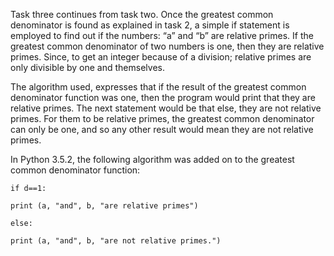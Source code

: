 Task three continues from task two. Once the greatest common denominator is found as explained in task 2, a simple if statement is employed to find out if the numbers: “a” and “b” are relative primes. If the greatest common denominator of two numbers is one, then they are relative primes. Since, to get an integer because of a division; relative primes are only divisible by one and themselves. 

The algorithm used, expresses that if the result of the greatest common denominator function was one, then the program would print that they are relative primes. The next statement would be that else, they are not relative primes. For them to be relative primes, the greatest common denominator can only be one, and so any other result would mean they are not relative primes. 

In Python 3.5.2, the following algorithm was added on to the greatest common denominator function:
    
```
if d==1:

print (a, "and", b, "are relative primes")

else:

print (a, "and", b, "are not relative primes.")
```
